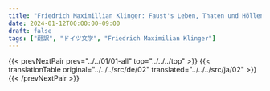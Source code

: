 ```yaml
---
title: "Friedrich Maximillian Klinger: Faust's Leben, Thaten und Höllenfahrt (1799) - 第二巻"
date: 2024-01-12T00:00:00+09:00
draft: false
tags: ["翻訳", "ドイツ文学", "Friedrich Maximilian Klinger"]
---
```


{{< prevNextPair prev="../../01/01-all" top="../../../top" >}}
{{< translationTable original="../../../src/de/02" translated="../../../src/ja/02" >}}
{{< /prevNextPair >}}